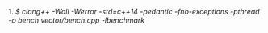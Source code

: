<p> 1. <em> $ clang++ -Wall -Werror -std=c++14 -pedantic -fno-exceptions -pthread -o bench vector/bench.cpp -lbenchmark </em><p/>
